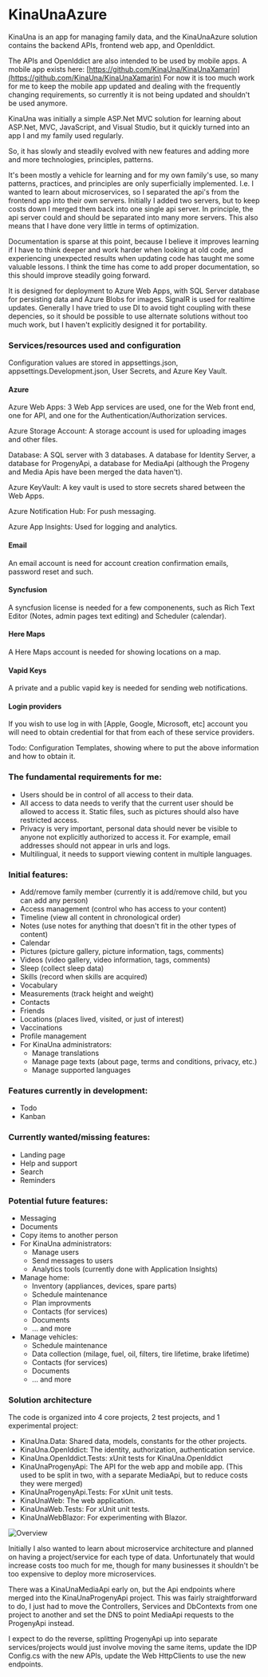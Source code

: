# KinaUnaAzure


KinaUna is an app for managing family data, and the KinaUnaAzure solution contains the backend APIs, frontend web app, and OpenIddict.


The APIs and OpenIddict are also intended to be used by mobile apps.
A mobile app exists here: [https://github.com/KinaUna/KinaUnaXamarin](https://github.com/KinaUna/KinaUnaXamarin) 
For now it is too much work for me to keep the mobile app updated and dealing with the frequently changing requirements, so currently it is not being updated and shouldn't be used anymore.


KinaUna was initially a simple ASP.Net MVC solution for learning about ASP.Net, MVC, JavaScript, and Visual Studio, but it quickly turned into an app I and my family used regularly.


So, it has slowly and steadily evolved with new features and adding more and more technologies, principles, patterns.

It's been mostly a vehicle for learning and for my own family's use, so many patterns, practices, and principles are only superficially implemented. I.e. I wanted to learn about microservices, so I separated the api's from the frontend app into their own servers. 
Initially I added two servers, but to keep costs down I merged them back into one single api server. In principle, the api server could and should be separated into many more servers.
This also means that I have done very little in terms of optimization.

Documentation is sparse at this point, because I believe it improves learning if I have to think deeper and work harder when looking at old code, and experiencing unexpected results when updating code has taught me some valuable lessons. 
I think the time has come to add proper documentation, so this should improve steadily going forward.

It is designed for deployment to Azure Web Apps, with SQL Server database for persisting data and Azure Blobs for images. SignalR is used for realtime updates.
Generally I have tried to use DI to avoid tight coupling with these depencies, so it should be possible to use alternate solutions without too much work, but I haven't explicitly designed it for portability.


### Services/resources used and configuration

Configuration values are stored in appsettings.json, appsettings.Development.json, User Secrets, and Azure Key Vault.


#### Azure

Azure Web Apps: 3 Web App services are used, one for the Web front end, one for API, and one for the Authentication/Authorization services.

Azure Storage Account: A storage account is used for uploading images and other files.

Database: A SQL server with 3 databases. A database for Identity Server, a database for ProgenyApi, a database for MediaApi (although the Progeny and Media Apis have been merged the data haven't).

Azure KeyVault: A key vault is used to store secrets shared between the Web Apps.

Azure Notification Hub: For push messaging.

Azure App Insights: Used for logging and analytics.


#### Email

An email account is need for account creation confirmation emails, password reset and such.


#### Syncfusion

A syncfusion license is needed for a few componenents, such as Rich Text Editor (Notes, admin pages text editing) and Scheduler (calendar).


#### Here Maps 

A Here Maps account is needed for showing locations on a map.


#### Vapid Keys
A private and a public vapid key is needed for sending web notifications.


#### Login providers

If you wish to use log in with [Apple, Google, Microsoft, etc] account you will need to obtain credential for that from each of these service providers.

Todo: Configuration Templates, showing where to put the above information and how to obtain it.


### The fundamental requirements for me:
- Users should be in control of all access to their data.
- All access to data needs to verify that the current user should be allowed to access it. Static files, such as pictures should also have restricted access.
- Privacy is very important, personal data should never be visible to anyone not explicitly authorized to access it. For example, email addresses should not appear in urls and logs.
- Multilingual, it needs to support viewing content in multiple languages.


### Initial features:
- Add/remove family member (currently it is add/remove child, but you can add any person)
- Access management (control who has access to your content)
- Timeline (view all content in chronological order)
- Notes (use notes for anything that doesn't fit in the other types of content)
- Calendar
- Pictures (picture gallery, picture information, tags, comments)
- Videos (video gallery, video information, tags, comments)
- Sleep (collect sleep data)
- Skills (record when skills are acquired)
- Vocabulary
- Measurements (track height and weight)
- Contacts
- Friends
- Locations (places lived, visited, or just of interest)
- Vaccinations
- Profile management
- For KinaUna administrators: 
    - Manage translations
    - Manage page texts (about page, terms and conditions, privacy, etc.)
    - Manage supported languages

### Features currently in development:
- Todo
- Kanban

### Currently wanted/missing features:
- Landing page
- Help and support
- Search
- Reminders


### Potential future features:
- Messaging
- Documents
- Copy items to another person
- For KinaUna administrators: 
    - Manage users
    - Send messages to users
    - Analytics tools (currently done with Application Insights)
- Manage home:
    - Inventory (appliances, devices, spare parts)
    - Schedule maintenance
    - Plan improvments
    - Contacts (for services)
    - Documents
    - ... and more
- Manage vehicles:
    - Schedule maintenance
    - Data collection (milage, fuel, oil, filters, tire lifetime, brake lifetime)
    - Contacts (for services)
    - Documents
    - ... and more


### Solution architecture
The code is organized into 4 core projects, 2 test projects, and 1 experimental project:
- KinaUna.Data: Shared data, models, constants for the other projects.
- KinaUna.OpenIddict: The identity, authorization, authentication service.
- KinaUna.OpenIddict.Tests: xUnit tests for KinaUna.OpenIddict
- KinaUnaProgenyApi: The API for the web app and mobile app. (This used to be split in two, with a separate MediaApi, but to reduce costs they were merged)
- KinaUnaProgenyApi.Tests: For xUnit unit tests.
- KinaUnaWeb: The web application.
- KinaUnaWeb.Tests: For xUnit unit tests.
- KinaUnaWebBlazor: For experimenting with Blazor.


![Overview](KinaUna-OverView001.png)


Initially I also wanted to learn about microservice architecture and planned on having a project/service for each type of data. Unfortunately that would increase costs too much for me, though for many businesses it shouldn't be too expensive to deploy more microservices.

There was a KinaUnaMediaApi early on, but the Api endpoints where merged into the KinaUnaProgenyApi project. This was fairly straightforward to do, I just had to move the Controllers, Services and DbContexts from one project to another and set the DNS to point MediaApi requests to the ProgenyApi instead. 

I expect to do the reverse, splitting ProgenyApi up into separate services/projects would just involve moving the same items, update the IDP Config.cs with the new APIs, update the Web HttpClients to use the new endpoints. 
